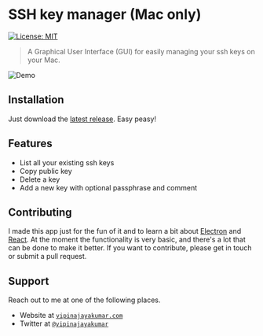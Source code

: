 
# SSH key manager (Mac only)
[![License: MIT](https://img.shields.io/badge/License-MIT-yellow.svg)](https://opensource.org/licenses/MIT)

> A Graphical User Interface (GUI) for easily managing your ssh keys on your Mac.

![Demo](../assets/demo.gif)

## Installation

Just download the <a href="https://github.com/bluprince13/ssh-key-manager/releases/latest/" target="_blank">latest
release</a>. Easy peasy!

## Features

-   List all your existing ssh keys
-   Copy public key
-   Delete a key
-   Add a new key with optional passphrase and comment

## Contributing

I made this app just for the fun of it and to learn a bit about [Electron](https://electronjs.org/) and
[React](https://reactjs.org/). At the moment the functionality is very basic, and there's a lot that can
be done to make it better. If you want to contribute, please get in touch or submit a
pull request.

## Support

Reach out to me at one of the following places. 

-   Website at <a href="https://vipinajayakumar.com" target="_blank">`vipinajayakumar.com`</a>
-   Twitter at <a href="https://twitter.com/vipinajayakumar" target="_blank">`@vipinajayakumar`</a>
